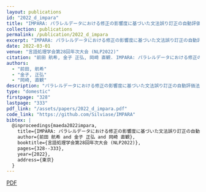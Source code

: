 ```yaml
---
layout: publications
id: "2022_d_impara"
title: "IMPARA: パラレルデータにおける修正の影響度に基づいた文法誤り訂正の自動評価法"
collection: publications
permalink: /publication/2022_d_impara
excerpt: "IMPARA: パラレルデータにおける修正の影響度に基づいた文法誤り訂正の自動評価法"
date: 2022-03-01
venue: "言語処理学会第28回年次大会 (NLP2022)"
citation: "前田 航希, 金子 正弘, 岡崎 直観. IMPARA: パラレルデータにおける修正の影響度に基づいた文法誤り訂正の自動評価法. 言語処理学会第28回年次大会 (NLP2022), pp. 328–333, 2022年3月."
authors:
  - "前田, 航希"
  - "金子, 正弘"
  - "岡崎, 直観"
description: "パラレルデータにおける修正の影響度に基づいた文法誤り訂正の自動評価法に関する研究"
type: "domestic"
firstpage: "328"
lastpage: "333"
pdf_link: "/assets/papers/2022_d_impara.pdf"
code_link: "https://github.com/Silviase/IMPARA"
bibtex: |
  @inproceedings{maeda2022impara,
    title={IMPARA: パラレルデータにおける修正の影響度に基づいた文法誤り訂正の自動評価法},
    author={前田 航希 and 金子 正弘 and 岡崎 直観},
    booktitle={言語処理学会第28回年次大会 (NLP2022)},
    pages={328--333},
    year={2022},
    address={東京}
  }
---
```


[PDF](/assets/papers/2022_d_impara.pdf)
